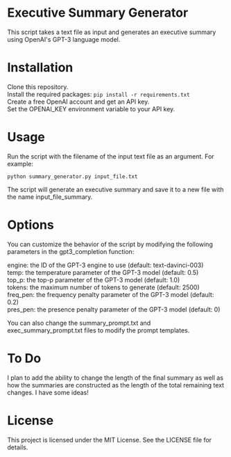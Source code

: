 # Executive Summary Generator

This script takes a text file as input and generates an executive summary using OpenAI's GPT-3 language model.

# Installation
Clone this repository.  
Install the required packages: `pip install -r requirements.txt`  
Create a free OpenAI account and get an API key.  
Set the OPENAI_KEY environment variable to your API key. 

# Usage
Run the script with the filename of the input text file as an argument. For example:

`python summary_generator.py input_file.txt`

The script will generate an executive summary and save it to a new file with the name input_file_summary.


# Options
You can customize the behavior of the script by modifying the following parameters in the gpt3_completion function:

engine: the ID of the GPT-3 engine to use (default: text-davinci-003)  
temp: the temperature parameter of the GPT-3 model (default: 0.5)  
top_p: the top-p parameter of the GPT-3 model (default: 1.0)  
tokens: the maximum number of tokens to generate (default: 2500)  
freq_pen: the frequency penalty parameter of the GPT-3 model (default: 0.2)  
pres_pen: the presence penalty parameter of the GPT-3 model (default: 0)  

You can also change the summary_prompt.txt and exec_summary_prompt.txt files to modify the prompt templates.

# To Do

I plan to add the ability to change the length of the final summary as well as how the summaries are constructed
as the length of the total remaining text changes. I have some ideas!

# License
This project is licensed under the MIT License. See the LICENSE file for details.